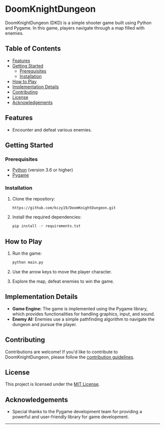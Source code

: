 # DoomKnightDungeon

DoomKnightDungeon (DKD) is a simple shooter game built using Python and Pygame. In this game, players navigate through a map filled with enemies.

## Table of Contents

- [Features](#features)
- [Getting Started](#getting-started)
  - [Prerequisites](#prerequisites)
  - [Installation](#installation)
- [How to Play](#how-to-play)
- [Implementation Details](#implementation-details)
- [Contributing](#contributing)
- [License](#license)
- [Acknowledgements](#acknowledgements)

## Features

- Encounter and defeat various enemies.

## Getting Started

### Prerequisites

- [Python](https://www.python.org/) (version 3.6 or higher)
- [Pygame](https://www.pygame.org/)

### Installation

1. Clone the repository:

    ```bash
    https://github.com/kczy19/DoomKnightDungeon.git
    ```

2. Install the required dependencies:

    ```bash
    pip install -r requirements.txt
    ```

## How to Play

1. Run the game:

    ```bash
    python main.py
    ```

2. Use the arrow keys to move the player character.
3. Explore the map, defeat enemies to win the game.

## Implementation Details

- **Game Engine:** The game is implemented using the Pygame library, which provides functionalities for handling graphics, input, and sound.
- **Enemy AI:** Enemies use a simple pathfinding algorithm to navigate the dungeon and pursue the player.

## Contributing

Contributions are welcome! If you'd like to contribute to DoomKnightDungeon, please follow the [contribution guidelines](CONTRIBUTING.md).

## License

This project is licensed under the [MIT License](LICENSE.md).

## Acknowledgements

- Special thanks to the Pygame development team for providing a powerful and user-friendly library for game development.

---
